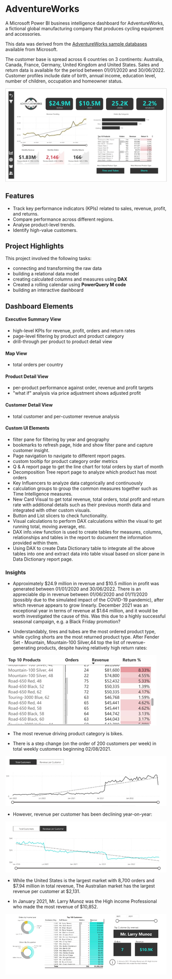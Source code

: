 # AdventureWorks

A Microsoft Power BI business intelligence dashboard for AdventureWorks, a fictional global manufacturing company that produces cycling equipment and accessories.

This data was derived from the [AdventureWorks sample databases](https://learn.microsoft.com/en-us/sql/samples/adventureworks-install-configure) available from Microsoft.

The customer base is spread across 6 countries on 3 continents: Australia, Canada, France, Germany, United Kingdom and United States. Sales and return data is available for the period between 01/01/2020 and 30/06/2022. Customer profiles include date of birth, annual income, education level, number of children, occupation and homeowner status. 

<img alt="AdventureWorks Executive Dashboard" src="./AdventureWorks Images/Screenshots/exec_dashboard.jpeg">

## Features

- Track key performance indicators (KPIs) related to sales, revenue, profit, and returns.
- Compare performance across different regions.
- Analyse product-level trends.
- Identify high-value customers.

## Project Highlights

This project involved the following tasks:

- connecting and transforming the raw data 
- building a relational data model
- creating calculated columns and measures using **DAX**
- Created a rolling calendar using **PowerQuery M code**
- building an interactive dashboard

## Dashboard Elements

#### Executive Summary View

- high-level KPIs for revenue, profit, orders and return rates
- page-level filtering by product and product category
- drill-through per product to product detail view

#### Map View

- total orders per country

#### Product Detail View

- per-product performance against order, revenue and profit targets
- "what if" analysis via price adjustment shows adjusted profit

#### Customer Detail View

- total customer and per-customer revenue analysis

#### Custom UI Elements

- filter pane for filtering by year and geography
- bookmarks to refresh page, hide and show filter pane and capture customer insight.
- Page navigation to navigate to different report pages.
- custom tooltip for product category order metrics
- Q & A report page to get the line chart for total orders by start of month
- Decomposition Tree report page to analyze which product has most orders
- Key Influencers to analyze data catgorically and continuously
- calculation groups to group the common measures together such as Time Intelligence measures.
- New Card Visual to get total revenue, total orders, total profit and return rate with additional details such as their previous month data and integrated with other custom visuals.
- Button and List slicers to check functionality.
- Visual calculations to perform DAX calculations within the visual to get running total, moving average, etc.
- DAX info.view function is used to create tables for measures, columns, relationships and tables in the report to document the information provided within them.
- Using DAX to create Data Dictionary table to integrate all the above tables into one and extract data into table visual based on slicer pane in Data Dictionary report page.


### Insights

- Approximately $24.9 million in revenue and $10.5 million in profit was generated between 01/01/2020 and 30/06/2022. There is an appreciable dip in revenue between 01/06/2020 and 01/11/2020 (possibly due to the simulated impact of the COVID-19 pandemic), after which revenue appears to grow linearly. December 2021 was an exceptional year in terms of revenue at $1.64 million, and it would be worth investigated the cause of this. Was this due to a highly successful seasonal campaign, e.g. a Black Friday promotion?

- Understandably, tires and tubes are the most ordered product type, while cycling shorts are the most returned product type. After Fender Set - Mountain, Mountain-100 Silver,44 top the list of revenue-generating products, despite having relatively high return rates:

<img src="./AdventureWorks Images/Screenshots/top_revenue_products.jpeg">

- The most revenue driving product category is bikes.

- There is a step change (on the order of 200 customers per week) in total weekly customers beginning 02/08/2021.

<img src="./AdventureWorks Images/Screenshots/total_weekly_customers.jpeg">

- However, revenue per customer has been declining year-on-year:

<img src="./AdventureWorks Images/Screenshots/revenue_per_customer.jpeg">

- While the United States is the largest market with 8,700 orders and $7.94 million in total revenue, The Australian market has the largest revenue per customer at $2,131.

- In January 2021, Mr. Larry Munoz was the High income Professional who made the most revenue of $10,852.

<img src="./AdventureWorks Images/Screenshots/Most_revenue_driving_highincomecustomer.jpeg">

